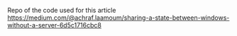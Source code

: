 Repo of the code used for this article https://medium.com/@achraf.laamoum/sharing-a-state-between-windows-without-a-server-6d5c1716cbc8
